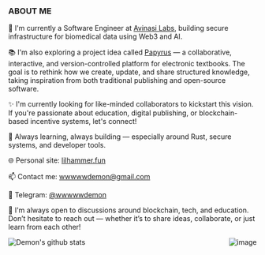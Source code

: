 <div style='display: flex; flex-direction: row; justify-content: space-between; align-items: center'>
  <div>
    <h3>ABOUT ME</h3>
    <p>🔭 I'm currently a Software Engineer at <a href="https://www.avinasi.ai" target="_blank">Avinasi Labs</a>, building secure infrastructure for biomedical data using Web3 and AI.</p>
    
   <p>📚 I'm also exploring a project idea called <a href="https://github.com/lilhammer111/papyrus" target="_blank">Papyrus</a> — a collaborative, interactive, and version-controlled platform for electronic textbooks. The goal is to rethink how we create, update, and share structured knowledge, taking inspiration from both traditional publishing and open-source software.</p>
    
   <p>✨ I'm currently looking for like-minded collaborators to kickstart this vision. If you're passionate about education, digital publishing, or blockchain-based incentive systems, let's connect!</p>
    
   <p>🌱 Always learning, always building — especially around Rust, secure systems, and developer tools.</p>
    
   <p>🌐 Personal site: <a href="https://lilhammer.fun" target="_blank">lilhammer.fun</a></p>
   <p>📫 Contact me: <a href="mailto:wwwwwdemon@gmail.com">wwwwwdemon@gmail.com</a></p>
   <p>💬 Telegram: <a href="https://t.me/wwwwwdemon" target="_blank">@wwwwwdemon</a></p>
    
   <p>🤝 I'm always open to discussions around blockchain, tech, and education. Don’t hesitate to reach out — whether it’s to share ideas, collaborate, or just learn from each other!</p>

  <div style='display: flex; flex-direction: row; justify-content: space-between; align-items: center'>
   <img style='display: block' align="center" src="https://github-readme-stats.vercel.app/api?username=lilhammer111&count_private=true&show_icons=true&theme=omni&hide_border=true" alt="Demon's github stats" />
    <img style='display: block'  alt="image" src="https://github.com/user-attachments/assets/567228bf-49b9-41fe-936d-546b01c0505d" />
</div>
  </div>
</div>
